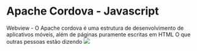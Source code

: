 # Apache Cordova - Javascript

Webview - O Apache cordova é uma estrutura de desenvolvimento de aplicativos móveis, além de páginas puramente escritas em HTML
O que outras pessoas estão dizendo
<img src='https://upload.wikimedia.org/wikipedia/commons/thumb/4/45/Cordova-logo-by-gengns.svg/1280px-Cordova-logo-by-gengns.svg.png' />
